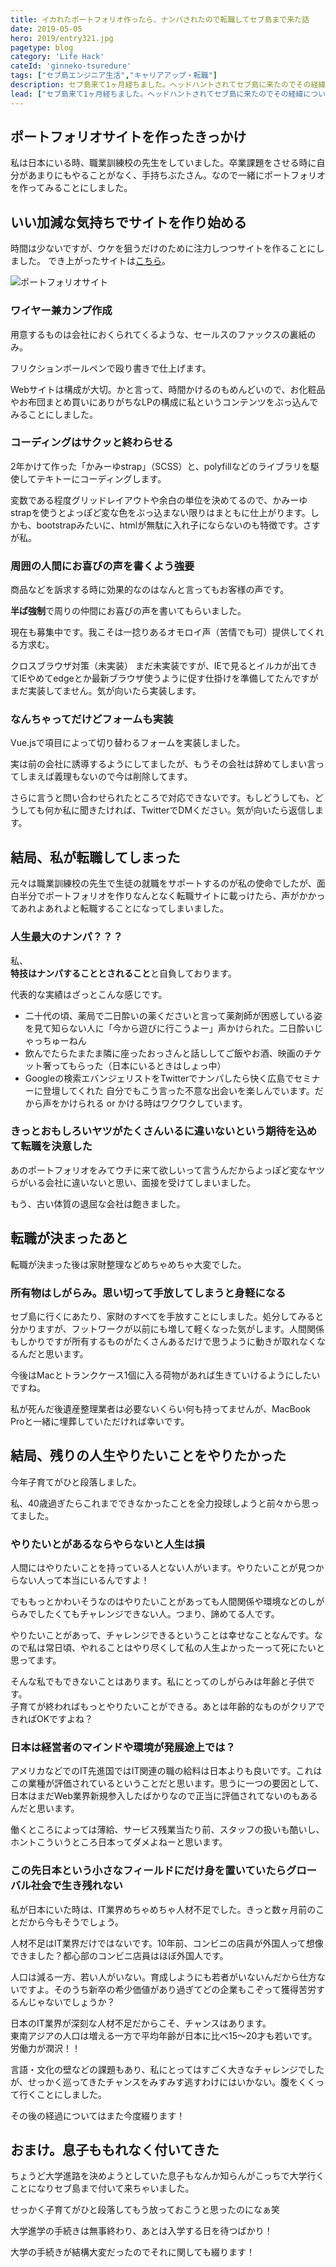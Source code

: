 ```yaml
---
title: イカれたポートフォリオ作ったら、ナンパされたので転職してセブ島まで来た話
date: 2019-05-05
hero: 2019/entry321.jpg
pagetype: blog
category: 'Life Hack'
cateId: 'ginneko-tsuredure'
tags: ["セブ島エンジニア生活","キャリアアップ・転職"]
description: セブ島来て1ヶ月経ちました。ヘッドハントされてセブ島に来たのでその経緯について綴ります。
lead: ["セブ島来て1ヶ月経ちました。ヘッドハントされてセブ島に来たのでその経緯について綴ります。"]
---
```

## ポートフォリオサイトを作ったきっかけ
私は日本にいる時、職業訓練校の先生をしていました。卒業課題をさせる時に自分があまりにもやることがなく、手持ちぶたさん。なので一緒にポートフォリオを作ってみることにしました。

## いい加減な気持ちでサイトを作り始める
時間は少ないですが、ウケを狙うだけのために注力しつつサイトを作ることにしました。
でき上がったサイトは[こちら](/portfolio/)。

![ポートフォリオサイト](./images/2019/entry321-1.png)

### ワイヤー兼カンプ作成
用意するものは会社におくられてくるような、セールスのファックスの裏紙のみ。

フリクションボールペンで殴り書きで仕上げます。

Webサイトは構成が大切。かと言って、時間かけるのもめんどいので、お化粧品やお布団まとめ買いにありがちなLPの構成に私というコンテンツをぶっ込んでみることにしました。
### コーディングはサクッと終わらせる
2年かけて作った「かみーゆstrap」（SCSS）と、polyfillなどのライブラリを駆使してテキトーにコーディングします。

変数である程度グリッドレイアウトや余白の単位を決めてるので、かみーゆstrapを使うとよっぽど変な色をぶっ込まない限りはまともに仕上がります。しかも、bootstrapみたいに、htmlが無駄に入れ子にならないのも特徴です。さすが私。
### 周囲の人間にお喜びの声を書くよう強要
商品などを訴求する時に効果的なのはなんと言ってもお客様の声です。

**半ば強制**で周りの仲間にお喜びの声を書いてもらいました。

現在も募集中です。我こそは一捻りあるオモロイ声（苦情でも可）提供してくれる方求む。

クロスブラウザ対策（未実装）
まだ未実装ですが、IEで見るとイルカが出てきてIEやめてedgeとか最新ブラウザ使うように促す仕掛けを準備してたんですがまだ実装してません。気が向いたら実装します。

### なんちゃってだけどフォームも実装
Vue.jsで項目によって切り替わるフォームを実装しました。

実は前の会社に誘導するようにしてましたが、もうその会社は辞めてしまい言ってしまえば義理もないので今は削除してます。

さらに言うと問い合わせられたところで対応できないです。もしどうしても、どうしても何か私に聞きたければ、TwitterでDMください。気が向いたら返信します。

## 結局、私が転職してしまった
元々は職業訓練校の先生で生徒の就職をサポートするのが私の使命でしたが、面白半分でポートフォリオを作りなんとなく転職サイトに載っけたら、声がかかってあれよあれよと転職することになってしまいました。

### 人生最大のナンパ？？？
私、<br>
**特技はナンパすることとされること**と自負しております。

代表的な実績はざっとこんな感じです。

* 二十代の頃、薬局で二日酔いの薬くださいと言って薬剤師が困惑している姿を見て知らない人に「今から遊びに行こうよー」声かけられた。二日酔いじゃっちゅーねん
* 飲んでたらたまたま隣に座ったおっさんと話ししてご飯やお酒、映画のチケット奢ってもらった（日本にいるときはしょっ中）
* Googleの検索エバンジェリストをTwitterでナンパしたら快く広島でセミナーに登壇してくれた
自分でもこう言った不意な出会いを楽しんでいます。だから声をかけられる or かける時はワクワクしています。

### きっとおもしろいヤツがたくさんいるに違いないという期待を込めて転職を決意した
あのポートフォリオをみてウチに来て欲しいって言うんだからよっぽど変なヤツらがいる会社に違いないと思い、面接を受けてしまいました。

もう、古い体質の退屈な会社は飽きました。

## 転職が決まったあと
転職が決まった後は家財整理などめちゃめちゃ大変でした。

### 所有物はしがらみ。思い切って手放してしまうと身軽になる
セブ島に行くにあたり、家財のすべてを手放すことにしました。処分してみると分かりますが、フットワークが以前にも増して軽くなった気がします。人間関係もしかりですが所有するものがたくさんあるだけで思うように動きが取れなくなるんだと思います。

今後はMacとトランクケース1個に入る荷物があれば生きていけるようにしたいですね。

私が死んだ後遺産整理業者は必要ないくらい何も持ってませんが、MacBook Proと一緒に埋葬していただければ幸いです。

## 結局、残りの人生やりたいことをやりたかった
今年子育てがひと段落しました。

私、40歳過ぎたらこれまでできなかったことを全力投球しようと前々から思ってました。

### やりたいとがあるならやらないと人生は損
人間にはやりたいことを持っている人とない人がいます。やりたいことが見つからない人って本当にいるんですよ！

でももっとかわいそうなのはやりたいことがあっても人間関係や環境などのしがらみでしたくてもチャレンジできない人。つまり、諦めてる人です。

やりたいことがあって、チャレンジできるということは幸せなことなんです。なので私は常日頃、やれることはやり尽くして私の人生よかったーって死にたいと思ってます。

そんな私でもできないことはあります。私にとってのしがらみは年齢と子供です。<br>
子育てが終わればもっとやりたいことができる。あとは年齢的なものがクリアできればOKですよね？

### 日本は経営者のマインドや環境が発展途上では？
アメリカなどでのIT先進国ではIT関連の職の給料は日本よりも良いです。これはこの業種が評価されているということだと思います。思うに一つの要因として、日本はまだWeb業界新規参入したばかりなので正当に評価されてないのもあるんだと思います。

働くところによっては薄給、サービス残業当たり前、スタッフの扱いも酷いし、ホントこういうところ日本ってダメよねーと思います。
### この先日本という小さなフィールドにだけ身を置いていたらグローバル社会で生き残れない
私が日本にいた時は、IT業界めちゃめちゃ人材不足でした。きっと数ヶ月前のことだから今もそうでしょう。

人材不足はIT業界だけではないです。10年前、コンビニの店員が外国人って想像できました？都心部のコンビニ店員はほぼ外国人です。

人口は減る一方、若い人がいない。育成しようにも若者がいないんだから仕方ないですよ。そのうち新卒の希少価値があり過ぎてどの企業もこぞって獲得苦労するんじゃないでしょうか？

日本のIT業界が深刻な人材不足だからこそ、チャンスはあります。<br>
東南アジアの人口は増える一方で平均年齢が日本に比べ15〜20才も若いです。労働力が潤沢！！

言語・文化の壁などの課題もあり、私にとってはすごく大きなチャレンジでしたが、せっかく巡ってきたチャンスをみすみす逃すわけにはいかない。腹をくくって行くことにしました。

その後の経過についてはまた今度綴ります！

## おまけ。息子ももれなく付いてきた
ちょうど大学進路を決めようとしていた息子もなんか知らんがこっちで大学行くことになりセブ島まで付いて来ちゃいました。

せっかく子育てがひと段落してもう放っておこうと思ったのになぁ笑

大学進学の手続きは無事終わり、あとは入学する日を待つばかり！

大学の手続きが結構大変だったのでそれに関しても綴ります！
